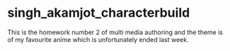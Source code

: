 # singh_akamjot_characterbuild
This is the homework number 2 of multi media authoring and the theme is of my favourite anime which is unfortunately ended last week.
